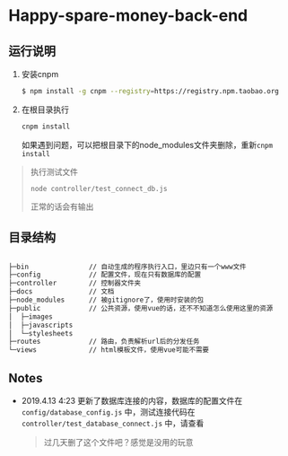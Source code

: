 # Happy-spare-money-back-end

## 运行说明

1. 安装cnpm

    ```bash
    $ npm install -g cnpm --registry=https://registry.npm.taobao.org
    ```

2. 在根目录执行

    ```bash
    cnpm install
    ```

    如果遇到问题，可以把根目录下的node_modules文件夹删除，重新`cnpm install`


> 执行测试文件
> 
> ```
> node controller/test_connect_db.js
> ```
> 
> 正常的话会有输出

## 目录结构

```bash

├─bin               // 自动生成的程序执行入口，里边只有一个www文件  
├─config            // 配置文件，现在只有数据库的配置
├─controller        // 控制器文件夹
├─docs              // 文档
├─node_modules      // 被gitignore了，使用时安装的包
├─public            // 公共资源，使用vue的话，还不不知道怎么使用这里的资源
│  ├─images         
│  ├─javascripts    
│  └─stylesheets    
├─routes            // 路由，负责解析url后的分发任务
└─views             // html模板文件，使用vue可能不需要

```

## Notes

* 2019.4.13 4:23
    更新了数据库连接的内容，数据库的配置文件在 `config/database_config.js` 中，测试连接代码在 `controller/test_database_connect.js` 中，请查看

    > 过几天删了这个文件吧？感觉是没用的玩意
